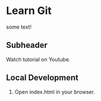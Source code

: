 # Learn Git

some text!

## Subheader

Watch tutorial on Youtube.

## Local Development

1. Open index.html in your browser.
